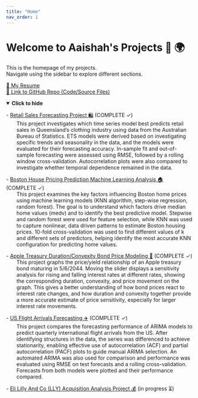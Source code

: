 ```yaml
---
title: "Home"
nav_order: 1
---
```


# Welcome to Aaishah's Projects 🚀 🌍 

This is the homepage of my projects.  
Navigate using the sidebar to explore different sections.

<a href="project1/AaishahAslamResume.pdf" class="btn btn-primary" role="button" target="_blank">📄 My Resume</a>
<br>
<a href="https://github.com/aaishahaslam/projects/tree/main?tab=readme-ov-file" class="btn btn-secondary" role="button" target="_blank">🔗 Link to GitHub Repo (Code/Source Files)</a>
<br>

<details id="projectDetails" open>
<summary id="toggleLabel"><strong>Click to hide</strong></summary>

<p>
- <a href="./project1/">Retail Sales Forecasting Project 🛍️</a> (COMPLETE ✓)<br>
<span style="margin-left: 2em; display: block;">
This project investigates which time series model best predicts retail sales in Queensland’s clothing industry using data from the Australian Bureau of Statistics. ETS models were derived based on investigating specific trends and seasonality in the data, and the models were evaluated for their forecasting accuracy. In-sample fit and out-of-sample forecasting were assessed using RMSE, followed by a rolling window cross-validation. Autocorrelation plots were also compared to investigate whether temporal dependence remained in the data.
</span>
</p>

<p>
- <a href="./project2/">Boston House Pricing Prediction Machine Learning Analysis 🏠</a> (COMPLETE ✓)<br>
<span style="margin-left: 2em; display: block;">
This project examines the key factors influencing Boston home prices using machine learning models (KNN algorithm, step-wise regression, random forest). The goal is to understand which factors drive median home values (medv) and to identify the best predictive model. Stepwise and random forest were used for feature selection, while KNN was used to capture nonlinear, data driven patterns to estimate Boston housing prices. 10-fold cross-validation was used to find different values of k and different sets of predictors, helping identify the most accurate KNN configuration for predicting home values.
</span>
</p>

<p>
- <a href="./project4/">Apple Treasury Duration/Convexity Bond Price Modeling 🍎</a> (COMPLETE ✓)<br>
<span style="margin-left: 2em; display: block;">
This project graphs the price/yield relationship of an Apple treasury bond maturing in 5/6/2044. Moving the slider displays a sensitivity analysis for rising and falling interest rates at different rates, showing the corresponding duration, convexity, and price movement on the graph. This gives a better understanding of how bond prices react to interest rate changes, and how duration and convexity together provide a more accurate estimate of price sensitivity, especially for larger interest rate movements.
</span>
</p>

<p>
- <a href="./project5/">US Flight Arrivals Forecasting ✈️</a> (COMPLETE ✓)<br>
<span style="margin-left: 2em; display: block;">
This project compares the forecasting performance of ARIMA models to predict quarterly international flight arrivals from the US. After identifying structures in the data, the series was differenced to achieve stationarity, enabling effective use of autocorrelation (ACF) and partial autocorrelation (PACF) plots to guide manual ARIMA selection. An automated ARIMA was also used for comparison and performance was evaluated using RMSE on test forecasts and a rolling cross-validation. Forecasts from both models were plotted and their performance compared.
</span>
</p>

<p>
- <a href="./project3/">Eli Lilly And Co (LLY) Acquisition Analysis Project 💰</a> (in progress ⏳)<br>
<span style="margin-left: 2em; display: block;">
</span>
</p>

</details>

<script>
const details = document.getElementById('projectDetails');
const label = document.getElementById('toggleLabel');

details.addEventListener('toggle', () => {
label.innerHTML = details.open
? '<strong>🔽 Click to hide</strong>'
: '<strong>▶️ Click to show</strong>';
});
</script>
